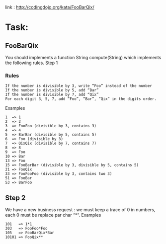 link : http://codingdojo.org/kata/FooBarQix/

# Task:

## FooBarQix

You should implements a function String compute(String) which implements the following rules.
Step 1

### Rules

    If the number is divisible by 3, write “Foo” instead of the number
    If the number is divisible by 5, add “Bar”
    If the number is divisible by 7, add “Qix”
    For each digit 3, 5, 7, add “Foo”, “Bar”, “Qix” in the digits order.

Examples

    1  => 1
    2  => 2
    3  => FooFoo (divisible by 3, contains 3)
    4  => 4
    5  => BarBar (divisible by 5, contains 5)
    6  => Foo (divisible by 3)
    7  => QixQix (divisible by 7, contains 7)
    8  => 8
    9  => Foo
    10 => Bar
    13 => Foo
    15 => FooBarBar (divisible by 3, divisible by 5, contains 5)
    21 => FooQix
    33 => FooFooFoo (divisible by 3, contains two 3)
    51 => FooBar
    53 => BarFoo

## Step 2

We have a new business request : we must keep a trace of 0 in numbers, each 0 must be replace par char “*“.
Examples

    101   => 1*1
    303   => FooFoo*Foo
    105   => FooBarQix*Bar
    10101 => FooQix**
